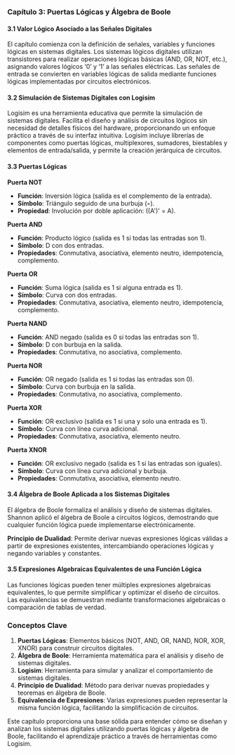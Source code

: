 ### Capítulo 3: Puertas Lógicas y Álgebra de Boole

#### 3.1 Valor Lógico Asociado a las Señales Digitales
El capítulo comienza con la definición de señales, variables y funciones lógicas en sistemas digitales. Los sistemas lógicos digitales utilizan transistores para realizar operaciones lógicas básicas (AND, OR, NOT, etc.), asignando valores lógicos ‘0’ y ‘1’ a las señales eléctricas. Las señales de entrada se convierten en variables lógicas de salida mediante funciones lógicas implementadas por circuitos electrónicos.

#### 3.2 Simulación de Sistemas Digitales con Logisim
Logisim es una herramienta educativa que permite la simulación de sistemas digitales. Facilita el diseño y análisis de circuitos lógicos sin necesidad de detalles físicos del hardware, proporcionando un enfoque práctico a través de su interfaz intuitiva. Logisim incluye librerías de componentes como puertas lógicas, multiplexores, sumadores, biestables y elementos de entrada/salida, y permite la creación jerárquica de circuitos.

#### 3.3 Puertas Lógicas

**Puerta NOT**
- **Función**: Inversión lógica (salida es el complemento de la entrada).
- **Símbolo**: Triángulo seguido de una burbuja (◦).
- **Propiedad**: Involución por doble aplicación: \((A')' = A\).

**Puerta AND**
- **Función**: Producto lógico (salida es 1 si todas las entradas son 1).
- **Símbolo**: D con dos entradas.
- **Propiedades**: Conmutativa, asociativa, elemento neutro, idempotencia, complemento.

**Puerta OR**
- **Función**: Suma lógica (salida es 1 si alguna entrada es 1).
- **Símbolo**: Curva con dos entradas.
- **Propiedades**: Conmutativa, asociativa, elemento neutro, idempotencia, complemento.

**Puerta NAND**
- **Función**: AND negado (salida es 0 si todas las entradas son 1).
- **Símbolo**: D con burbuja en la salida.
- **Propiedades**: Conmutativa, no asociativa, complemento.

**Puerta NOR**
- **Función**: OR negado (salida es 1 si todas las entradas son 0).
- **Símbolo**: Curva con burbuja en la salida.
- **Propiedades**: Conmutativa, no asociativa, complemento.

**Puerta XOR**
- **Función**: OR exclusivo (salida es 1 si una y solo una entrada es 1).
- **Símbolo**: Curva con línea curva adicional.
- **Propiedades**: Conmutativa, asociativa, elemento neutro.

**Puerta XNOR**
- **Función**: OR exclusivo negado (salida es 1 si las entradas son iguales).
- **Símbolo**: Curva con línea curva adicional y burbuja.
- **Propiedades**: Conmutativa, asociativa, elemento neutro.

#### 3.4 Álgebra de Boole Aplicada a los Sistemas Digitales
El álgebra de Boole formaliza el análisis y diseño de sistemas digitales. Shannon aplicó el álgebra de Boole a circuitos lógicos, demostrando que cualquier función lógica puede implementarse electrónicamente.

**Principio de Dualidad**: Permite derivar nuevas expresiones lógicas válidas a partir de expresiones existentes, intercambiando operaciones lógicas y negando variables y constantes.

#### 3.5 Expresiones Algebraicas Equivalentes de una Función Lógica
Las funciones lógicas pueden tener múltiples expresiones algebraicas equivalentes, lo que permite simplificar y optimizar el diseño de circuitos. Las equivalencias se demuestran mediante transformaciones algebraicas o comparación de tablas de verdad.

### Conceptos Clave
1. **Puertas Lógicas**: Elementos básicos (NOT, AND, OR, NAND, NOR, XOR, XNOR) para construir circuitos digitales.
2. **Álgebra de Boole**: Herramienta matemática para el análisis y diseño de sistemas digitales.
3. **Logisim**: Herramienta para simular y analizar el comportamiento de sistemas digitales.
4. **Principio de Dualidad**: Método para derivar nuevas propiedades y teoremas en álgebra de Boole.
5. **Equivalencia de Expresiones**: Varias expresiones pueden representar la misma función lógica, facilitando la simplificación de circuitos.

Este capítulo proporciona una base sólida para entender cómo se diseñan y analizan los sistemas digitales utilizando puertas lógicas y álgebra de Boole, facilitando el aprendizaje práctico a través de herramientas como Logisim.

